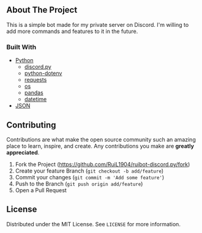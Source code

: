 ## About The Project

This is a simple bot made for my private server on Discord.
I'm willing to add more commands and features to it in the future.

### Built With

* [Python](https://www.python.org/)
  * [discord.py](https://discordpy.readthedocs.io/en/stable/index.html)
  * [python-dotenv](https://pypi.org/project/python-dotenv/)
  * [requests](https://docs.python-requests.org/en/master/)
  * [os](https://docs.python.org/3/library/os.html)
  * [pandas](https://pandas.pydata.org/)
  * [datetime](https://docs.python.org/3/library/datetime.html)
* [JSON](https://www.json.org/json-en.html)

## Contributing

Contributions are what make the open source community such an amazing place to learn, inspire, and create. Any contributions you make are **greatly appreciated**.

1. Fork the Project (https://github.com/RuiL1904/ruibot-discord.py/fork)
2. Create your feature Branch (`git checkout -b add/feature`)
3. Commit your changes (`git commit -m 'Add some feature'`)
4. Push to the Branch (`git push origin add/feature`)
5. Open a Pull Request

## License

Distributed under the MIT License. See `LICENSE` for more information.
